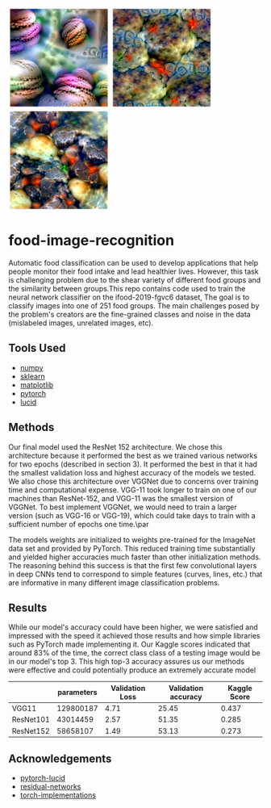 <p float="left">
  <img src="/lucid-visualizations/class-1.png" width="200" />
  <img src="/lucid-visualizations/class-2.png" width="200" /> 
  <img src="/lucid-visualizations/class-3.png" width="200" />
</p>

# food-image-recognition

Automatic food classification can be used to develop applications that help people monitor their food intake and lead healthier lives. However, this task is challenging problem due to the shear variety of different food groups and the similarity between groups.This repo contains code used to train the neural network classifier on the ifood-2019-fgvc6 dataset, The goal is to classify images into one of 251 food groups. The main challenges posed by the problem's creators are the fine-grained classes and noise in the data (mislabeled images, unrelated images, etc).  

## Tools Used 

* [numpy](https://numpy.org)
* [sklearn](https://scikit-learn.org/stable/)
* [matplotlib](https://matplotlib.org)
* [pytorch](https://pytorch.org)
* [lucid](https://github.com/tensorflow/lucid)

## Methods

Our final model used the ResNet 152 architecture. We chose this architecture because it performed the best as we trained various networks for two epochs (described in section 3). It performed the best in that it had the smallest validation loss and highest accuracy of the models we tested. We also chose this architecture over VGGNet due to concerns over training time and computational expense. VGG-11 took longer to train on one of our machines than ResNet-152, and VGG-11 was the smallest version of VGGNet. To best implement VGGNet, we would need to train a larger version (such as VGG-16 or VGG-19), which could take days to train with a sufficient number of epochs one time.\par

The models weights are initialized to weights pre-trained for the ImageNet data set and provided by PyTorch. This reduced training time substantially and yielded higher accuracies much faster than other initialization methods. The reasoning behind this success is that the first few convolutional layers in deep CNNs tend to correspond to simple features (curves, lines, etc.) that are informative in many different image classification problems.

## Results

While our model's accuracy could have been higher, we were satisfied and impressed with the speed it achieved those results and how simple libraries such as PyTorch made implementing it. Our Kaggle scores indicated that around 83\% of the time, the correct class class of a testing image would be in our model's top 3. This high top-3 accuracy assures us our methods were effective and could potentially produce an extremely accurate model

|           | parameters | Validation Loss | Validation accuracy  | Kaggle Score |
|-----------|------------|-----------------|----------------------|--------------|
| VGG11     | 129800187  | 4.71            | 25.45                | 0.437        |
| ResNet101 | 43014459   | 2.57            | 51.35                | 0.285        |
| ResNet152 | 58658107   | 1.49            | 53.13                | 0.273        |

## Acknowledgements 

* [pytorch-lucid](https://github.com/elichen/Feature-visualization) 
* [residual-networks](https://towardsdatascience.com/hitchhikers-guide-to-residual-networks-resnet-in-keras-385ec01ec8ff) 
* [torch-implementations](https://pytorch.org/hub/pytorch_vision_resnet/) 
